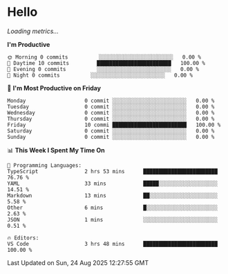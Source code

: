 # Hello

<!-- METRICS:START -->
<p><em>Loading metrics…</em></p>
<!-- METRICS:END -->

<!--START_SECTION:waka-->
**I'm Productive**

```text
🌞 Morning 0 commits          ░░░░░░░░░░░░░░░░░░░░░░░░   0.00 % 
🌆 Daytime 10 commits         ████████████████████████   100.00 % 
🌃 Evening 0 commits          ░░░░░░░░░░░░░░░░░░░░░░░░   0.00 % 
🌙 Night 0 commits          ░░░░░░░░░░░░░░░░░░░░░░░░   0.00 % 
```
📅 **I'm Most Productive on Friday**

```text
Monday                   0 commit ░░░░░░░░░░░░░░░░░░░░░░░░   0.00 % 
Tuesday                  0 commit ░░░░░░░░░░░░░░░░░░░░░░░░   0.00 % 
Wednesday                0 commit ░░░░░░░░░░░░░░░░░░░░░░░░   0.00 % 
Thursday                 0 commit ░░░░░░░░░░░░░░░░░░░░░░░░   0.00 % 
Friday                   10 commi ████████████████████████   100.00 % 
Saturday                 0 commit ░░░░░░░░░░░░░░░░░░░░░░░░   0.00 % 
Sunday                   0 commit ░░░░░░░░░░░░░░░░░░░░░░░░   0.00 % 
```

📊 **This Week I Spent My Time On**

```text
💬 Programming Languages: 
TypeScript               2 hrs 53 mins      ████████████████████████   76.76 % 
YAML                     33 mins            █████░░░░░░░░░░░░░░░░░░░   14.51 % 
Markdown                 13 mins            ██░░░░░░░░░░░░░░░░░░░░░░   5.58 % 
Other                    6 mins             █░░░░░░░░░░░░░░░░░░░░░░░   2.63 % 
JSON                     1 mins             ░░░░░░░░░░░░░░░░░░░░░░░░   0.51 % 

🔥 Editors: 
VS Code                  3 hrs 48 mins      ████████████████████████   100.00 % 
```

 Last Updated on Sun, 24 Aug 2025 12:27:55 GMT
<!--END_SECTION:waka-->
